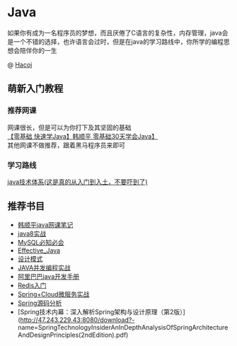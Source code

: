 # Java
如果你有成为一名程序员的梦想，而且厌倦了C语言的复杂性，内存管理，java会是一个不错的选择，也许语言会过时，但是在java的学习路线中，你所学的编程思想会陪伴你的一生  

@ [Hacoj](../贡献者/Hacoj.md)  

## 萌新入门教程  
### 推荐网课  
网课很长，但是可以为你打下及其坚固的基础  
[【零基础 快速学Java】韩顺平 零基础30天学会Java】](https://www.bilibili.com/video/BV1fh411y7R8/?share_source=copy_web&vd_source=da05e21272974f1e3356896d368c6c90)  
其他网课不做推荐，跟着黑马程序员来即可  
### 学习路线  
[java技术体系(这是真的从入门到入土，不要吓到了)](http://47.243.229.43:8080/download?name=JavaTechnologySystem.png)  

## 推荐书目  
- [韩顺平java网课笔记](http://47.243.229.43:8080/download?name=JavaForFreshman(MadeByHanShunping).pdf)  
- [java8实战](http://47.243.229.43:8080/download?name=Java8.pdf)  
- [MySQL必知必会](http://47.243.229.43:8080/download?name=MySQL_Basic.pdf)  
- [Effective_Java](http://47.243.229.43:8080/download?name=EffectiveJava.pdf)  
- [设计模式](http://47.243.229.43:8080/download?name=DesignPatterns.pdf)  
- [JAVA并发编程实战](http://47.243.229.43:8080/download?name=JAVAConcurrentProgramming.pdf)  
- [阿里巴巴java开发手册](http://47.243.229.43:8080/download?name=AlibabaJavaDevelopmentManual(DetailedEdition).pdf)  
- [Redis入门](http://47.243.229.43:8080/download?name=GettingStartedwithRedis(2ndEdition).pdf)  
- [Spring+Cloud微服务实战](http://47.243.229.43:8080/download?name=SpringCloudMicroservices.pdf)  
- [Spring源码分析](http://47.243.229.43:8080/download?name=SpringSourceCodeAnalysis.pdf)
- [Spring技术内幕：深入解析Spring架构与设计原理（第2版）](http://47.243.229.43:8080/download?- name=SpringTechnologyInsiderAnInDepthAnalysisOfSpringArchitectureAndDesignPrinciples(2ndEdition).pdf)  